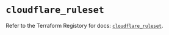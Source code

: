# `cloudflare_ruleset`

Refer to the Terraform Registory for docs: [`cloudflare_ruleset`](https://registry.terraform.io/providers/cloudflare/cloudflare/4.6.0/docs/resources/ruleset).

